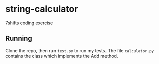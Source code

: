 # string-calculator

7shifts coding exercise 

## Running
Clone the repo, then run `test.py` to run my tests. The file `calculator.py` contains the class which implements the Add method. 
